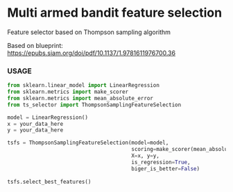 # Multi armed bandit feature selection
Feature selector based on Thompson sampling algorithm

Based on blueprint: https://epubs.siam.org/doi/pdf/10.1137/1.9781611976700.36

### USAGE

```python
from sklearn.linear_model import LinearRegression
from sklearn.metrics import make_scorer
from sklearn.metrics import mean_absolute_error
from ts_selector import ThompsonSamplingFeatureSelection

model = LinearRegression()
x = your_data_here
y = your_data_here

tsfs = ThompsonSamplingFeatureSelection(model=model, 
                                        scoring=make_scorer(mean_absolute_error), 
                                        X=x, y=y, 
                                        is_regression=True,
                                        biger_is_better=False)
                                        
tsfs.select_best_features()
```
